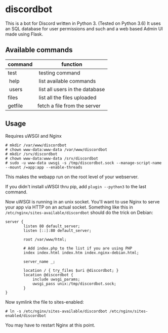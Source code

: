 # discordbot
This is a bot for Discord written in Python 3. (Tested on Python 3.6)
It uses an SQL database for user permissions and such
and a web based Admin UI made using Flask.

## Available commands
| command | function                       |
----------|---------------------------------
| test    | testing command                |
| help    | list available commands        |
| users   | list all users in the database |
| files   | list all the files uploaded    |
| getfile | fetch a file from the server   |

## Usage
Requires uWSGI and Nginx
```
# mkdir /var/www/discordbot
# chown www-data:www-data /var/www/discordbot
# mkdir /srv/discordbot
# chown www-data:www-data /srv/discordbot
# sudo -u www-data uwsgi -s /tmp/discordbot.sock --manage-script-name --mount /=app:app --enable-threads
```
This makes the webapp run on the root level of your webserver.

If you didn't install uWSGI thru pip, add `plugin --python3` to the last command.

Now uWSGI is running in an unix socket. You'll want to use Nginx to serve your app via HTTP on an actual socket.
Something like this in `/etc/nginx/sites-available/discordbot` should do the trick on Debian:
```
server {
        listen 80 default_server;
        listen [::]:80 default_server;

        root /var/www/html;

        # Add index.php to the list if you are using PHP
        index index.html index.htm index.nginx-debian.html;

        server_name _;

        location / { try_files $uri @discordbot; }
        location @discordbot {
            include uwsgi_params;
            uwsgi_pass unix:/tmp/discordbot.sock;
        }
}
```
Now symlink the file to sites-enabled:
```
# ln -s /etc/nginx/sites-available/discordbot /etc/nginx/sites-enabled/discordbot
```
You may have to restart Nginx at this point.
